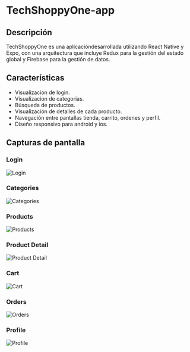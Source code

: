 # TechShoppyOne-app

## Descripción
TechShoppyOne es una aplicacióndesarrollada utilizando React Native y Expo, con una arquitectura que incluye Redux para la gestión del estado global y Firebase para la gestión de datos.

## Características
- Visualizacion de login.
- Visualizacion de categorias.
- Búsqueda de productos.
- Visualización de detalles de cada producto.
- Navegación entre pantallas tienda, carrito, ordenes y perfil.
- Diseño responsivo para android y ios.

## Capturas de pantalla

### Login
![Login](./assets/capturas/login.PNG)

### Categories
![Categories](/assets/capturas/categories.PNG)

### Products
![Products](/assets/capturas/products.PNG)

### Product Detail
![Product Detail](/assets/capturas/productDetail.PNG)

### Cart
![Cart](/assets/capturas/cart.PNG)

### Orders
![Orders](/assets/capturas/orders.PNG)

### Profile
![Profile](/assets/capturas/profile.PNG)